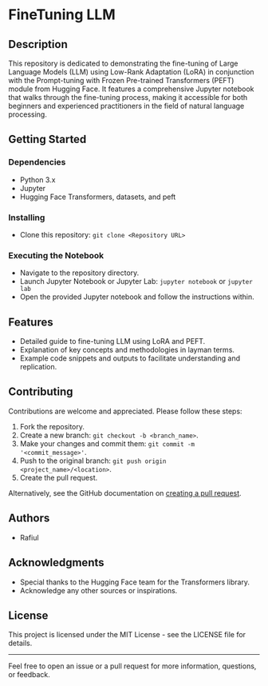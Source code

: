# FineTuning LLM


## Description
This repository is dedicated to demonstrating the fine-tuning of Large Language Models (LLM) using Low-Rank Adaptation (LoRA) in conjunction with the Prompt-tuning with Frozen Pre-trained Transformers (PEFT) module from Hugging Face. It features a comprehensive Jupyter notebook that walks through the fine-tuning process, making it accessible for both beginners and experienced practitioners in the field of natural language processing.

## Getting Started

### Dependencies
- Python 3.x
- Jupyter
- Hugging Face Transformers, datasets, and peft


### Installing
- Clone this repository: `git clone <Repository URL>`


### Executing the Notebook
- Navigate to the repository directory.
- Launch Jupyter Notebook or Jupyter Lab: `jupyter notebook` or `jupyter lab`
- Open the provided Jupyter notebook and follow the instructions within.

## Features
- Detailed guide to fine-tuning LLM using LoRA and PEFT.
- Explanation of key concepts and methodologies in layman terms.
- Example code snippets and outputs to facilitate understanding and replication.

## Contributing
Contributions are welcome and appreciated. Please follow these steps:

1. Fork the repository.
2. Create a new branch: `git checkout -b <branch_name>`.
3. Make your changes and commit them: `git commit -m '<commit_message>'`.
4. Push to the original branch: `git push origin <project_name>/<location>`.
5. Create the pull request.

Alternatively, see the GitHub documentation on [creating a pull request](https://help.github.com/articles/creating-a-pull-request/).

## Authors
- Rafiul

## Acknowledgments
- Special thanks to the Hugging Face team for the Transformers library.
- Acknowledge any other sources or inspirations.

## License
This project is licensed under the MIT License - see the LICENSE file for details.

---

Feel free to open an issue or a pull request for more information, questions, or feedback.
